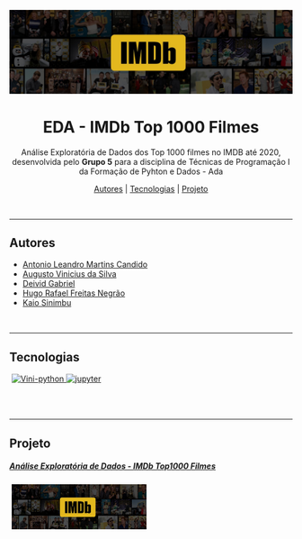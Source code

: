 <p>
    <img src="https://github.com/Vinicius999/EDA-IMDb-Top1000-Films/blob/main/images/IMDb_Header_image.jpg"/>
</p>


<h1 align="center">  EDA - IMDb Top 1000 Filmes </h1>

<p align="center">Análise Exploratória de Dados dos Top 1000 filmes no IMDB até 2020, desenvolvida pelo <strong>Grupo 5</strong> para a disciplina de Técnicas de Programação I da Formação de Pyhton e Dados - Ada<p>
<p align="center">
    <a href="##Autores">Autores</a> |
    <a href="##Tecnologias">Tecnologias</a> |
    <a href="##Projeto">Projeto</a> 
</p>
<br>

---

 ## Autores

- [Antonio Leandro Martins Candido](https://github.com/antoniolmcandido)
- [Augusto Vinicius da Silva](https://github.com/Vinicius999)
- [Deivid Gabriel](https://github.com/Fukubi) 
- [Hugo Rafael Freitas Negrão](https://github.com/hugonegrao) 
- [Kaio Sinimbu](https://github.com/kaioforte)

<br>

---

## Tecnologias

<p style='margin: 16px 4px 32px;'>
    <a href="https://www.python.org/" target="_blank" rel="noreferrer">
        <img src="https://cdn.jsdelivr.net/gh/devicons/devicon/icons/python/python-original.svg" alt="Vini-python" width="40" height="40" />
    </a>
	<a href="https://jupyter.org/" target="_blank" rel="noreferrer">
        <img src="https://cdn.jsdelivr.net/gh/devicons/devicon/icons/jupyter/jupyter-original-wordmark.svg" alt="jupyter" width="40" height="40" />
    </a>
</p>
<br>


---

## Projeto

<div>
    <a href="https://github.com/Vinicius999/EDA-IMDb-Top1000-Films/blob/main/Projeto_TopFilmes.ipynb">
        <h5>
            Análise Exploratória de Dados - IMDb Top1000 Filmes
        </h5>
    </a>
<p style='margin: 16px 4px 32px;'>
    <a href="https://github.com/Vinicius999/EDA-IMDb-Top1000-Films/blob/main/Projeto_TopFilmes.ipynb" target="_blank" rel="noreferrer">
    <img src="https://github.com/Vinicius999/EDA-IMDb-Top1000-Films/blob/main/images/IMDb_Header_image.jpg" width="240" height="80" />
    </a>
</p>
</div>


